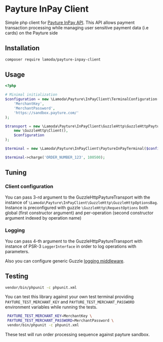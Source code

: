 # Payture InPay Client

Simple php client for [Payture InPay API](https://payture.com/api#inpay_). This API allows payment transaction processing 
while managing user sensitive payment data (i.e cards) on the Payture side

## Installation

```bash
composer require lamoda/payture-inpay-client
```

## Usage

```php
<?php

# Minimal initialization
$configuration = new \Lamoda\Payture\InPayClient\TerminalConfiguration(
    'MerchantKey',
    'MerchantPassword',
    'https://sandbox.payture.com/'
);

$transport = new \Lamoda\Payture\InPayClient\GuzzleHttp\GuzzleHttpPaytureTransport(
    new \GuzzleHttp\Client(),
    $configuration
);

$terminal = new \Lamoda\Payture\InPayClient\PaytureInPayTerminal($configuration, $transport);

$terminal->charge('ORDER_NUMBER_123', 100500);
```

## Tuning

### Client configuration

You can pass 3-rd argument to the GuzzleHttpPaytureTransport with the instance of `\Lamoda\Payture\InPayClient\GuzzleHttp\GuzzleHttpOptionsBag`.
Instance is preconfigured with guzzle `\GuzzleHttp\RequestOptions` both global (first constructor argument) and per-operation 
(second constructor argument indexed by operation name)

### Logging

You can pass 4-th argument to the GuzzleHttpPaytureTransport with instance of PSR-3 `LoggerInterface` 
in order to log operations with parameters.

Also you can configure generic Guzzle [logging middleware](http://docs.guzzlephp.org/en/stable/handlers-and-middleware.html). 

## Testing 

```bash
vendor/bin/phpunit -c phpunit.xml
```

You can test this library against your own test terminal providing `PAYTURE_TEST_MERCHANT_KEY` and `PAYTURE_TEST_MERCHANT_PASSWORD`
environment variables while running the tests.

```bash
 PAYTURE_TEST_MERCHANT_KEY=MerchantKey \
 PAYTURE_TEST_MERCHANT_PASSWORD=MerchantPassword \
 vendor/bin/phpunit -c phpunit.xml
```

These test will run order processing sequence against payture sandbox.
